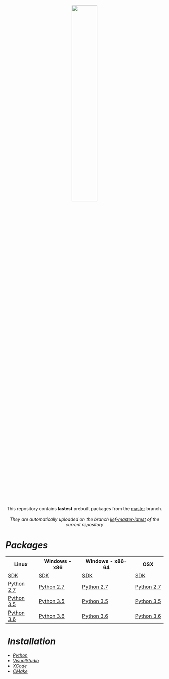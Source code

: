 <p align="center" >
<img width="40%" src="http://romainthomas.fr/logo_blue_with_name_500.png"/><br />
</p>


<p align="center" >
<br />
This repository contains <b>lastest</b> prebuilt packages from the <a href="https://github.com/lief-project/LIEF/tree/master">master</a> branch.
<br /><br />
<i>They are automatically uploaded on the branch <a href="https://github.com/lief-project/packages/tree/lief-master-latest">lief-master-latest</a> of the current repository<i>

</p>


<h1> Packages </h1>

<table>
<tr>
    <th>Linux</th>
    <th>Windows - x86</th>
    <th>Windows - x86-64</th>
    <th>OSX</th>
</tr>

<tr>
  <td><a href="https://github.com/lief-project/packages/raw/lief-master-latest/LIEF-0.7.0-Linux.tar.gz">SDK</a></td>
  <td><a href="https://github.com/lief-project/packages/raw/lief-master-latest/LIEF-0.7.0-win32.zip">SDK</a></td>
  <td><a href="https://github.com/lief-project/packages/raw/lief-master-latest/LIEF-0.7.0-win64.zip">SDK</a></td>
  <td><a href="https://github.com/lief-project/packages/raw/lief-master-latest/LIEF-0.7.0-Darwin.tar.gz">SDK</a></td>
</tr>

<tr>
  <td><a href="https://github.com/lief-project/packages/raw/lief-master-latest/linux_lief-0.7.0_py2.7.tar.gz">Python 2.7</a></td>
  <td><a href="https://github.com/lief-project/packages/raw/lief-master-latest/windows_x86_lief-0.7.0_py2.7.zip">Python 2.7</a></td>
  <td><a href="https://github.com/lief-project/packages/raw/lief-master-latest/windows_x64_lief-0.7.0_py2.7.zip">Python 2.7</a></td>
  <td><a href="https://github.com/lief-project/packages/raw/lief-master-latest/osx_lief-0.7.0_py2.7.tar.gz">Python 2.7</a></td>
</tr>

<tr>
  <td><a href="https://github.com/lief-project/packages/raw/lief-master-latest/linux_lief-0.7.0_py3.5.tar.gz">Python 3.5</a></td>
  <td><a href="https://github.com/lief-project/packages/raw/lief-master-latest/windows_x86_lief-0.7.0_py3.5.zip">Python 3.5</a></td>
  <td><a href="https://github.com/lief-project/packages/raw/lief-master-latest/windows_x64_lief-0.7.0_py3.5.zip">Python 3.5</a></td>
  <td><a href="https://github.com/lief-project/packages/raw/lief-master-latest/osx_lief-0.7.0_py3.5.tar.gz">Python 3.5</a></td>
</tr>

<tr>
  <td><a href="https://github.com/lief-project/packages/raw/lief-master-latest/linux_lief-0.7.0_py3.6.tar.gz">Python 3.6</a></td>
  <td><a href="https://github.com/lief-project/packages/raw/lief-master-latest/windows_x86_lief-0.7.0_py3.6.zip">Python 3.6</a></td>
  <td><a href="https://github.com/lief-project/packages/raw/lief-master-latest/windows_x64_lief-0.7.0_py3.6.zip">Python 3.6</a></td>
  <td><a href="https://github.com/lief-project/packages/raw/lief-master-latest/osx_lief-0.7.0_py3.6.tar.gz">Python 3.6</a></td>
</tr>
</table>

  
<h1> Installation </h1>

* [Python](https://lief.quarkslab.com/doc/installation.html#python)
* [VisualStudio](https://lief.quarkslab.com/doc/installation.html#visual-studio-integration)
* [XCode](https://lief.quarkslab.com/doc/installation.html#xcode-integration)
* [CMake](https://lief.quarkslab.com/doc/installation.html#cmake-integration)
